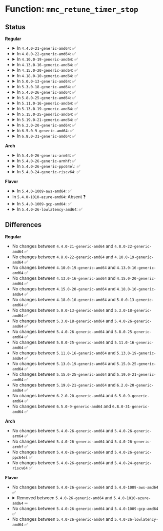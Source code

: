 # Function: <code>mmc_retune_timer_stop</code>

## Status
<b>Regular</b>
<ul>
<li>
<details>
<summary>In <code>4.4.0-21-generic-amd64</code>: ✅</summary>

```c
void mmc_retune_timer_stop(struct mmc_host * host)
```

```json
{
  "name": "mmc_retune_timer_stop",
  "collision_type": "Unique Global",
  "inline_type": "No",
  "funcs": [
    {
      "addr": 18446744071585930416,
      "name": "mmc_retune_timer_stop",
      "external": true,
      "loc": "drivers/mmc/core/host.c:80",
      "file": "drivers/mmc/core/host.c",
      "inline": "seen, unknown",
      "caller_inline": [],
      "caller_func": [
        "drivers/mmc/core/sdio.c:mmc_sdio_suspend"
      ]
    }
  ],
  "symbols": [
    {
      "addr": 18446744071585930416,
      "name": "mmc_retune_timer_stop",
      "section": ".text",
      "bind": "STB_GLOBAL",
      "size": 23
    }
  ]
}
```
</details>
</li>
<li>
<details>
<summary>In <code>4.8.0-22-generic-amd64</code>: ✅</summary>

```c
void mmc_retune_timer_stop(struct mmc_host * host)
```

```json
{
  "name": "mmc_retune_timer_stop",
  "collision_type": "Unique Global",
  "inline_type": "No",
  "funcs": [
    {
      "addr": 18446744071586335040,
      "name": "mmc_retune_timer_stop",
      "external": true,
      "loc": "drivers/mmc/core/host.c:103",
      "file": "drivers/mmc/core/host.c",
      "inline": "seen, unknown",
      "caller_inline": [],
      "caller_func": [
        "drivers/mmc/core/sdio.c:mmc_sdio_suspend"
      ]
    }
  ],
  "symbols": [
    {
      "addr": 18446744071586335040,
      "name": "mmc_retune_timer_stop",
      "section": ".text",
      "bind": "STB_GLOBAL",
      "size": 23
    }
  ]
}
```
</details>
</li>
<li>
<details>
<summary>In <code>4.10.0-19-generic-amd64</code>: ✅</summary>

```c
void mmc_retune_timer_stop(struct mmc_host * host)
```

```json
{
  "name": "mmc_retune_timer_stop",
  "collision_type": "Unique Global",
  "inline_type": "No",
  "funcs": [
    {
      "addr": 18446744071586543808,
      "name": "mmc_retune_timer_stop",
      "external": true,
      "loc": "drivers/mmc/core/host.c:103",
      "file": "drivers/mmc/core/host.c",
      "inline": "seen, unknown",
      "caller_inline": [],
      "caller_func": [
        "drivers/mmc/core/sdio.c:mmc_sdio_suspend"
      ]
    }
  ],
  "symbols": [
    {
      "addr": 18446744071586543808,
      "name": "mmc_retune_timer_stop",
      "section": ".text",
      "bind": "STB_GLOBAL",
      "size": 23
    }
  ]
}
```
</details>
</li>
<li>
<details>
<summary>In <code>4.13.0-16-generic-amd64</code>: ✅</summary>

```c
void mmc_retune_timer_stop(struct mmc_host * host)
```

```json
{
  "name": "mmc_retune_timer_stop",
  "collision_type": "Unique Global",
  "inline_type": "No",
  "funcs": [
    {
      "addr": 18446744071586666272,
      "name": "mmc_retune_timer_stop",
      "external": true,
      "loc": "drivers/mmc/core/host.c:101",
      "file": "drivers/mmc/core/host.c",
      "inline": "seen, unknown",
      "caller_inline": [],
      "caller_func": [
        "drivers/mmc/core/sdio.c:mmc_sdio_suspend"
      ]
    }
  ],
  "symbols": [
    {
      "addr": 18446744071586666272,
      "name": "mmc_retune_timer_stop",
      "section": ".text",
      "bind": "STB_GLOBAL",
      "size": 23
    }
  ]
}
```
</details>
</li>
<li>
<details>
<summary>In <code>4.15.0-20-generic-amd64</code>: ✅</summary>

```c
void mmc_retune_timer_stop(struct mmc_host * host)
```

```json
{
  "name": "mmc_retune_timer_stop",
  "collision_type": "Unique Global",
  "inline_type": "No",
  "funcs": [
    {
      "addr": 18446744071587150384,
      "name": "mmc_retune_timer_stop",
      "external": true,
      "loc": "drivers/mmc/core/host.c:101",
      "file": "drivers/mmc/core/host.c",
      "inline": "seen, unknown",
      "caller_inline": [],
      "caller_func": [
        "drivers/mmc/core/sdio.c:mmc_sdio_suspend"
      ]
    }
  ],
  "symbols": [
    {
      "addr": 18446744071587150384,
      "name": "mmc_retune_timer_stop",
      "section": ".text",
      "bind": "STB_GLOBAL",
      "size": 23
    }
  ]
}
```
</details>
</li>
<li>
<details>
<summary>In <code>4.18.0-10-generic-amd64</code>: ✅</summary>

```c
void mmc_retune_timer_stop(struct mmc_host * host)
```

```json
{
  "name": "mmc_retune_timer_stop",
  "collision_type": "Unique Global",
  "inline_type": "No",
  "funcs": [
    {
      "addr": 18446744071587449856,
      "name": "mmc_retune_timer_stop",
      "external": true,
      "loc": "drivers/mmc/core/host.c:101",
      "file": "drivers/mmc/core/host.c",
      "inline": "seen, unknown",
      "caller_inline": [],
      "caller_func": [
        "drivers/mmc/core/sdio.c:mmc_sdio_suspend"
      ]
    }
  ],
  "symbols": [
    {
      "addr": 18446744071587449856,
      "name": "mmc_retune_timer_stop",
      "section": ".text",
      "bind": "STB_GLOBAL",
      "size": 23
    }
  ]
}
```
</details>
</li>
<li>
<details>
<summary>In <code>5.0.0-13-generic-amd64</code>: ✅</summary>

```c
void mmc_retune_timer_stop(struct mmc_host * host)
```

```json
{
  "name": "mmc_retune_timer_stop",
  "collision_type": "Unique Global",
  "inline_type": "No",
  "funcs": [
    {
      "addr": 18446744071587630000,
      "name": "mmc_retune_timer_stop",
      "external": true,
      "loc": "drivers/mmc/core/host.c:101",
      "file": "drivers/mmc/core/host.c",
      "inline": "seen, unknown",
      "caller_inline": [],
      "caller_func": [
        "drivers/mmc/core/sdio.c:mmc_sdio_suspend"
      ]
    }
  ],
  "symbols": [
    {
      "addr": 18446744071587630000,
      "name": "mmc_retune_timer_stop",
      "section": ".text",
      "bind": "STB_GLOBAL",
      "size": 23
    }
  ]
}
```
</details>
</li>
<li>
<details>
<summary>In <code>5.3.0-18-generic-amd64</code>: ✅</summary>

```c
void mmc_retune_timer_stop(struct mmc_host * host)
```

```json
{
  "name": "mmc_retune_timer_stop",
  "collision_type": "Unique Global",
  "inline_type": "No",
  "funcs": [
    {
      "addr": 18446744071587907840,
      "name": "mmc_retune_timer_stop",
      "external": true,
      "loc": "drivers/mmc/core/host.c:98",
      "file": "drivers/mmc/core/host.c",
      "inline": "seen, unknown",
      "caller_inline": [],
      "caller_func": [
        "drivers/mmc/core/sdio.c:mmc_sdio_suspend"
      ]
    }
  ],
  "symbols": [
    {
      "addr": 18446744071587907840,
      "name": "mmc_retune_timer_stop",
      "section": ".text",
      "bind": "STB_GLOBAL",
      "size": 23
    }
  ]
}
```
</details>
</li>
<li>
<details>
<summary>In <code>5.4.0-26-generic-amd64</code>: ✅</summary>

```c
void mmc_retune_timer_stop(struct mmc_host * host)
```

```json
{
  "name": "mmc_retune_timer_stop",
  "collision_type": "Unique Global",
  "inline_type": "No",
  "funcs": [
    {
      "addr": 18446744071588113792,
      "name": "mmc_retune_timer_stop",
      "external": true,
      "loc": "drivers/mmc/core/host.c:98",
      "file": "drivers/mmc/core/host.c",
      "inline": "seen, unknown",
      "caller_inline": [],
      "caller_func": [
        "drivers/mmc/core/sdio.c:mmc_sdio_suspend"
      ]
    }
  ],
  "symbols": [
    {
      "addr": 18446744071588113792,
      "name": "mmc_retune_timer_stop",
      "section": ".text",
      "bind": "STB_GLOBAL",
      "size": 23
    }
  ]
}
```
</details>
</li>
<li>
<details>
<summary>In <code>5.8.0-25-generic-amd64</code>: ✅</summary>

```c
void mmc_retune_timer_stop(struct mmc_host * host)
```

```json
{
  "name": "mmc_retune_timer_stop",
  "collision_type": "Unique Global",
  "inline_type": "No",
  "funcs": [
    {
      "addr": 18446744071588976352,
      "name": "mmc_retune_timer_stop",
      "external": true,
      "loc": "drivers/mmc/core/host.c:98",
      "file": "drivers/mmc/core/host.c",
      "inline": "seen, unknown",
      "caller_inline": [],
      "caller_func": [
        "drivers/mmc/core/sdio.c:mmc_sdio_suspend"
      ]
    }
  ],
  "symbols": [
    {
      "addr": 18446744071588976352,
      "name": "mmc_retune_timer_stop",
      "section": ".text",
      "bind": "STB_GLOBAL",
      "size": 23
    }
  ]
}
```
</details>
</li>
<li>
<details>
<summary>In <code>5.11.0-16-generic-amd64</code>: ✅</summary>

```c
void mmc_retune_timer_stop(struct mmc_host * host)
```

```json
{
  "name": "mmc_retune_timer_stop",
  "collision_type": "Unique Global",
  "inline_type": "No",
  "funcs": [
    {
      "addr": 18446744071588987600,
      "name": "mmc_retune_timer_stop",
      "external": true,
      "loc": "drivers/mmc/core/host.c:100",
      "file": "drivers/mmc/core/host.c",
      "inline": "seen, unknown",
      "caller_inline": [],
      "caller_func": [
        "drivers/mmc/core/sdio.c:mmc_sdio_suspend"
      ]
    }
  ],
  "symbols": [
    {
      "addr": 18446744071588987600,
      "name": "mmc_retune_timer_stop",
      "section": ".text",
      "bind": "STB_GLOBAL",
      "size": 23
    }
  ]
}
```
</details>
</li>
<li>
<details>
<summary>In <code>5.13.0-19-generic-amd64</code>: ✅</summary>

```c
void mmc_retune_timer_stop(struct mmc_host * host)
```

```json
{
  "name": "mmc_retune_timer_stop",
  "collision_type": "Unique Global",
  "inline_type": "No",
  "funcs": [
    {
      "addr": 18446744071588874080,
      "name": "mmc_retune_timer_stop",
      "external": true,
      "loc": "drivers/mmc/core/host.c:139",
      "file": "drivers/mmc/core/host.c",
      "inline": "seen, unknown",
      "caller_inline": [],
      "caller_func": [
        "drivers/mmc/core/sdio.c:mmc_sdio_suspend"
      ]
    }
  ],
  "symbols": [
    {
      "addr": 18446744071588874080,
      "name": "mmc_retune_timer_stop",
      "section": ".text",
      "bind": "STB_GLOBAL",
      "size": 23
    }
  ]
}
```
</details>
</li>
<li>
<details>
<summary>In <code>5.15.0-25-generic-amd64</code>: ✅</summary>

```c
void mmc_retune_timer_stop(struct mmc_host * host)
```

```json
{
  "name": "mmc_retune_timer_stop",
  "collision_type": "Unique Global",
  "inline_type": "No",
  "funcs": [
    {
      "addr": 18446744071589576816,
      "name": "mmc_retune_timer_stop",
      "external": true,
      "loc": "drivers/mmc/core/host.c:157",
      "file": "drivers/mmc/core/host.c",
      "inline": "seen, unknown",
      "caller_inline": [],
      "caller_func": [
        "drivers/mmc/core/sdio.c:mmc_sdio_suspend"
      ]
    }
  ],
  "symbols": [
    {
      "addr": 18446744071589576816,
      "name": "mmc_retune_timer_stop",
      "section": ".text",
      "bind": "STB_GLOBAL",
      "size": 23
    }
  ]
}
```
</details>
</li>
<li>
<details>
<summary>In <code>5.19.0-21-generic-amd64</code>: ✅</summary>

```c
void mmc_retune_timer_stop(struct mmc_host * host)
```

```json
{
  "name": "mmc_retune_timer_stop",
  "collision_type": "Unique Global",
  "inline_type": "No",
  "funcs": [
    {
      "addr": 18446744071591071920,
      "name": "mmc_retune_timer_stop",
      "external": true,
      "loc": "drivers/mmc/core/host.c:157",
      "file": "drivers/mmc/core/host.c",
      "inline": "seen, unknown",
      "caller_inline": [],
      "caller_func": [
        "drivers/mmc/core/sdio.c:mmc_sdio_suspend"
      ]
    }
  ],
  "symbols": [
    {
      "addr": 18446744071591071920,
      "name": "mmc_retune_timer_stop",
      "section": ".text",
      "bind": "STB_GLOBAL",
      "size": 31
    }
  ]
}
```
</details>
</li>
<li>
<details>
<summary>In <code>6.2.0-20-generic-amd64</code>: ✅</summary>

```c
void mmc_retune_timer_stop(struct mmc_host * host)
```

```json
{
  "name": "mmc_retune_timer_stop",
  "collision_type": "Unique Global",
  "inline_type": "No",
  "funcs": [
    {
      "addr": 18446744071592787328,
      "name": "mmc_retune_timer_stop",
      "external": true,
      "loc": "drivers/mmc/core/host.c:157",
      "file": "drivers/mmc/core/host.c",
      "inline": "seen, unknown",
      "caller_inline": [],
      "caller_func": [
        "drivers/mmc/core/sdio.c:mmc_sdio_suspend"
      ]
    }
  ],
  "symbols": [
    {
      "addr": 18446744071592787328,
      "name": "mmc_retune_timer_stop",
      "section": ".text",
      "bind": "STB_GLOBAL",
      "size": 31
    }
  ]
}
```
</details>
</li>
<li>
<details>
<summary>In <code>6.5.0-9-generic-amd64</code>: ✅</summary>

```c
void mmc_retune_timer_stop(struct mmc_host * host)
```

```json
{
  "name": "mmc_retune_timer_stop",
  "collision_type": "Unique Global",
  "inline_type": "No",
  "funcs": [
    {
      "addr": 18446744071593223712,
      "name": "mmc_retune_timer_stop",
      "external": true,
      "loc": "drivers/mmc/core/host.c:157",
      "file": "drivers/mmc/core/host.c",
      "inline": "seen, unknown",
      "caller_inline": [],
      "caller_func": [
        "drivers/mmc/core/sdio.c:mmc_sdio_suspend"
      ]
    }
  ],
  "symbols": [
    {
      "addr": 18446744071593223712,
      "name": "mmc_retune_timer_stop",
      "section": ".text",
      "bind": "STB_GLOBAL",
      "size": 31
    }
  ]
}
```
</details>
</li>
<li>
<details>
<summary>In <code>6.8.0-31-generic-amd64</code>: ✅</summary>

```c
void mmc_retune_timer_stop(struct mmc_host * host)
```

```json
{
  "name": "mmc_retune_timer_stop",
  "collision_type": "Unique Global",
  "inline_type": "No",
  "funcs": [
    {
      "addr": 18446744071593978560,
      "name": "mmc_retune_timer_stop",
      "external": true,
      "loc": "drivers/mmc/core/host.c:156",
      "file": "drivers/mmc/core/host.c",
      "inline": "seen, unknown",
      "caller_inline": [],
      "caller_func": [
        "drivers/mmc/core/sdio.c:mmc_sdio_suspend"
      ]
    }
  ],
  "symbols": [
    {
      "addr": 18446744071593978560,
      "name": "mmc_retune_timer_stop",
      "section": ".text",
      "bind": "STB_GLOBAL",
      "size": 31
    }
  ]
}
```
</details>
</li>
</ul>
<b>Arch</b>
<ul>
<li>
<details>
<summary>In <code>5.4.0-26-generic-arm64</code>: ✅</summary>

```c
void mmc_retune_timer_stop(struct mmc_host * host)
```

```json
{
  "name": "mmc_retune_timer_stop",
  "collision_type": "Unique Global",
  "inline_type": "No",
  "funcs": [
    {
      "addr": 18446603336501366288,
      "name": "mmc_retune_timer_stop",
      "external": true,
      "loc": "drivers/mmc/core/host.c:98",
      "file": "drivers/mmc/core/host.c",
      "inline": "seen, unknown",
      "caller_inline": [],
      "caller_func": [
        "drivers/mmc/core/sdio.c:mmc_sdio_suspend"
      ]
    }
  ],
  "symbols": [
    {
      "addr": 18446603336501366288,
      "name": "mmc_retune_timer_stop",
      "section": ".text",
      "bind": "STB_GLOBAL",
      "size": 44
    }
  ]
}
```
</details>
</li>
<li>
<details>
<summary>In <code>5.4.0-26-generic-armhf</code>: ✅</summary>

```c
void mmc_retune_timer_stop(struct mmc_host * host)
```

```json
{
  "name": "mmc_retune_timer_stop",
  "collision_type": "Unique Global",
  "inline_type": "No",
  "funcs": [
    {
      "addr": 3233856352,
      "name": "mmc_retune_timer_stop",
      "external": true,
      "loc": "drivers/mmc/core/host.c:98",
      "file": "drivers/mmc/core/host.c",
      "inline": "seen, unknown",
      "caller_inline": [],
      "caller_func": [
        "drivers/mmc/core/sdio.c:mmc_sdio_suspend",
        "drivers/mmc/host/sdhci.c:sdhci_runtime_suspend_host",
        "drivers/mmc/host/sdhci.c:sdhci_suspend_host"
      ]
    }
  ],
  "symbols": [
    {
      "addr": 3233856352,
      "name": "mmc_retune_timer_stop",
      "section": ".text",
      "bind": "STB_GLOBAL",
      "size": 32
    }
  ]
}
```
</details>
</li>
<li>
<details>
<summary>In <code>5.4.0-26-generic-ppc64el</code>: ✅</summary>

```c
void mmc_retune_timer_stop(struct mmc_host * host)
```

```json
{
  "name": "mmc_retune_timer_stop",
  "collision_type": "Unique Global",
  "inline_type": "No",
  "funcs": [
    {
      "addr": 13835058055294921088,
      "name": "mmc_retune_timer_stop",
      "external": true,
      "loc": "drivers/mmc/core/host.c:98",
      "file": "drivers/mmc/core/host.c",
      "inline": "seen, unknown",
      "caller_inline": [],
      "caller_func": [
        "drivers/mmc/core/sdio.c:mmc_sdio_suspend"
      ]
    }
  ],
  "symbols": [
    {
      "addr": 13835058055294921088,
      "name": "mmc_retune_timer_stop",
      "section": ".text",
      "bind": "STB_GLOBAL",
      "size": 56
    }
  ]
}
```
</details>
</li>
<li>
<details>
<summary>In <code>5.4.0-24-generic-riscv64</code>: ✅</summary>

```c
void mmc_retune_timer_stop(struct mmc_host * host)
```

```json
{
  "name": "mmc_retune_timer_stop",
  "collision_type": "Unique Global",
  "inline_type": "No",
  "funcs": [
    {
      "addr": 18446743936277977266,
      "name": "mmc_retune_timer_stop",
      "external": true,
      "loc": "drivers/mmc/core/host.c:98",
      "file": "drivers/mmc/core/host.c",
      "inline": "seen, unknown",
      "caller_inline": [],
      "caller_func": [
        "drivers/mmc/core/sdio.c:mmc_sdio_suspend"
      ]
    }
  ],
  "symbols": [
    {
      "addr": 18446743936277977266,
      "name": "mmc_retune_timer_stop",
      "section": ".text",
      "bind": "STB_GLOBAL",
      "size": 44
    }
  ]
}
```
</details>
</li>
</ul>
<b>Flavor</b>
<ul>
<li>
<details>
<summary>In <code>5.4.0-1009-aws-amd64</code>: ✅</summary>

```c
void mmc_retune_timer_stop(struct mmc_host * host)
```

```json
{
  "name": "mmc_retune_timer_stop",
  "collision_type": "Unique Global",
  "inline_type": "No",
  "funcs": [
    {
      "addr": 18446744071587735360,
      "name": "mmc_retune_timer_stop",
      "external": true,
      "loc": "drivers/mmc/core/host.c:98",
      "file": "drivers/mmc/core/host.c",
      "inline": "seen, unknown",
      "caller_inline": [],
      "caller_func": [
        "drivers/mmc/core/sdio.c:mmc_sdio_suspend"
      ]
    }
  ],
  "symbols": [
    {
      "addr": 18446744071587735360,
      "name": "mmc_retune_timer_stop",
      "section": ".text",
      "bind": "STB_GLOBAL",
      "size": 23
    }
  ]
}
```
</details>
</li>
<li>
In <code>5.4.0-1010-azure-amd64</code>: Absent ❓
</li>
<li>
<details>
<summary>In <code>5.4.0-1009-gcp-amd64</code>: ✅</summary>

```c
void mmc_retune_timer_stop(struct mmc_host * host)
```

```json
{
  "name": "mmc_retune_timer_stop",
  "collision_type": "Unique Global",
  "inline_type": "No",
  "funcs": [
    {
      "addr": 18446744071588068320,
      "name": "mmc_retune_timer_stop",
      "external": true,
      "loc": "drivers/mmc/core/host.c:98",
      "file": "drivers/mmc/core/host.c",
      "inline": "seen, unknown",
      "caller_inline": [],
      "caller_func": [
        "drivers/mmc/core/sdio.c:mmc_sdio_suspend"
      ]
    }
  ],
  "symbols": [
    {
      "addr": 18446744071588068320,
      "name": "mmc_retune_timer_stop",
      "section": ".text",
      "bind": "STB_GLOBAL",
      "size": 23
    }
  ]
}
```
</details>
</li>
<li>
<details>
<summary>In <code>5.4.0-26-lowlatency-amd64</code>: ✅</summary>

```c
void mmc_retune_timer_stop(struct mmc_host * host)
```

```json
{
  "name": "mmc_retune_timer_stop",
  "collision_type": "Unique Global",
  "inline_type": "No",
  "funcs": [
    {
      "addr": 18446744071588185856,
      "name": "mmc_retune_timer_stop",
      "external": true,
      "loc": "drivers/mmc/core/host.c:98",
      "file": "drivers/mmc/core/host.c",
      "inline": "seen, unknown",
      "caller_inline": [],
      "caller_func": [
        "drivers/mmc/core/sdio.c:mmc_sdio_suspend"
      ]
    }
  ],
  "symbols": [
    {
      "addr": 18446744071588185856,
      "name": "mmc_retune_timer_stop",
      "section": ".text",
      "bind": "STB_GLOBAL",
      "size": 23
    }
  ]
}
```
</details>
</li>
</ul>

## Differences
<b>Regular</b>
<ul>
<li>
No changes between <code>4.4.0-21-generic-amd64</code> and <code>4.8.0-22-generic-amd64</code> ✅
</li>
<li>
No changes between <code>4.8.0-22-generic-amd64</code> and <code>4.10.0-19-generic-amd64</code> ✅
</li>
<li>
No changes between <code>4.10.0-19-generic-amd64</code> and <code>4.13.0-16-generic-amd64</code> ✅
</li>
<li>
No changes between <code>4.13.0-16-generic-amd64</code> and <code>4.15.0-20-generic-amd64</code> ✅
</li>
<li>
No changes between <code>4.15.0-20-generic-amd64</code> and <code>4.18.0-10-generic-amd64</code> ✅
</li>
<li>
No changes between <code>4.18.0-10-generic-amd64</code> and <code>5.0.0-13-generic-amd64</code> ✅
</li>
<li>
No changes between <code>5.0.0-13-generic-amd64</code> and <code>5.3.0-18-generic-amd64</code> ✅
</li>
<li>
No changes between <code>5.3.0-18-generic-amd64</code> and <code>5.4.0-26-generic-amd64</code> ✅
</li>
<li>
No changes between <code>5.4.0-26-generic-amd64</code> and <code>5.8.0-25-generic-amd64</code> ✅
</li>
<li>
No changes between <code>5.8.0-25-generic-amd64</code> and <code>5.11.0-16-generic-amd64</code> ✅
</li>
<li>
No changes between <code>5.11.0-16-generic-amd64</code> and <code>5.13.0-19-generic-amd64</code> ✅
</li>
<li>
No changes between <code>5.13.0-19-generic-amd64</code> and <code>5.15.0-25-generic-amd64</code> ✅
</li>
<li>
No changes between <code>5.15.0-25-generic-amd64</code> and <code>5.19.0-21-generic-amd64</code> ✅
</li>
<li>
No changes between <code>5.19.0-21-generic-amd64</code> and <code>6.2.0-20-generic-amd64</code> ✅
</li>
<li>
No changes between <code>6.2.0-20-generic-amd64</code> and <code>6.5.0-9-generic-amd64</code> ✅
</li>
<li>
No changes between <code>6.5.0-9-generic-amd64</code> and <code>6.8.0-31-generic-amd64</code> ✅
</li>
</ul>
<b>Arch</b>
<ul>
<li>
No changes between <code>5.4.0-26-generic-amd64</code> and <code>5.4.0-26-generic-arm64</code> ✅
</li>
<li>
No changes between <code>5.4.0-26-generic-amd64</code> and <code>5.4.0-26-generic-armhf</code> ✅
</li>
<li>
No changes between <code>5.4.0-26-generic-amd64</code> and <code>5.4.0-26-generic-ppc64el</code> ✅
</li>
<li>
No changes between <code>5.4.0-26-generic-amd64</code> and <code>5.4.0-24-generic-riscv64</code> ✅
</li>
</ul>
<b>Flavor</b>
<ul>
<li>
No changes between <code>5.4.0-26-generic-amd64</code> and <code>5.4.0-1009-aws-amd64</code> ✅
</li>
<li>
<details>
<summary>Removed between <code>5.4.0-26-generic-amd64</code> and <code>5.4.0-1010-azure-amd64</code> ➖</summary>

```c
void mmc_retune_timer_stop(struct mmc_host * host)
```
</details>
</li>
<li>
No changes between <code>5.4.0-26-generic-amd64</code> and <code>5.4.0-1009-gcp-amd64</code> ✅
</li>
<li>
No changes between <code>5.4.0-26-generic-amd64</code> and <code>5.4.0-26-lowlatency-amd64</code> ✅
</li>
</ul>
